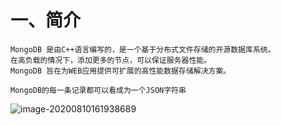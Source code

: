 # 一、简介

```
MongoDB 是由C++语言编写的，是一个基于分布式文件存储的开源数据库系统。
在高负载的情况下，添加更多的节点，可以保证服务器性能。
MongoDB 旨在为WEB应用提供可扩展的高性能数据存储解决方案。

MongoDB的每一条记录都可以看成为一个JSON字符串
```

![image-20200810161938689](../../../AppData/Roaming/Typora/typora-user-images/image-20200810161938689.png)